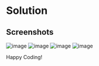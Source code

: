 # Solution 

## Screenshots
![image](https://user-images.githubusercontent.com/40542456/217187429-358c5bde-5b32-4a21-be86-44fd4dca90f3.png)
![image](https://user-images.githubusercontent.com/40542456/217187467-0ca1ba07-7224-4fee-8f54-833390abbe46.png)
![image](https://user-images.githubusercontent.com/40542456/217187510-4a70fe10-981e-4611-8e56-7fd1d0e753ce.png)
![image](https://user-images.githubusercontent.com/40542456/217187556-db2bc4b1-e89f-44de-b15e-4a04423e842a.png)











Happy Coding!

